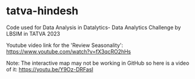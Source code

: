 # tatva-hindesh
Code used for Data Analysis in Datalytics- Data Analytics Challenge by LBSIM in TATVA 2023

Youtube video link for the 'Review Seasonality':
https://www.youtube.com/watch?v=fX3qcRO2hHs

Note: The interactive map may not be working in GitHub so here is a video of it:
https://youtu.be/Y9Oz-DRFasI
